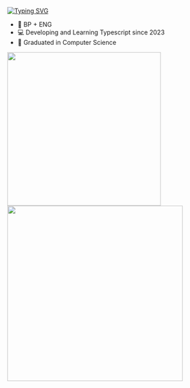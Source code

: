[![Typing SVG](https://readme-typing-svg.demolab.com?font=Fira+Code&duration=6000&pause=1000&color=9100F7&width=435&lines=Hi+Hello+Olá+👋;I'm+Yuri+🦇;A+Jr.+Front-End+Dev;Who+wants+to+keep+learning+every+day;You+can+also+call+me+Songbird)](https://git.io/typing-svg)

<ul>
  <li> 🎴 BP + ENG </li>
  <li> 💻 Developing and Learning Typescript since 2023 </li>
  <li> 👻 Graduated in Computer Science </li>
</ul>

<div>
  <img align="center" width=350 src="https://github-readme-stats.vercel.app/api?username=YuriLFS&show_icons=true&theme=midnight-purple&hide_rank=true" /> 
  <img align="center" width=400 src="https://github-readme-stats.vercel.app/api/top-langs/?username=YuriLFS&theme=midnight-purple&layout=compact" />
</div>
